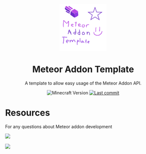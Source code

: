 <div align="center">
  <!-- Logo and Title -->
  <img src="/src/main/resources/assets/template/icon.png" alt="logo" width="30%"/>
  <h1>Meteor Addon Template</h1>
  <p>A template to allow easy usage of the Meteor Addon API.</p>

  <!-- Fancy badges -->
  <img src="https://img.shields.io/badge/Minecraft%20Version-1.19.3-blueviolet" alt="Minecraft Version">
  <a href="https://github.com/RacoonDog/meteor-addon-template/commits/main"><img src="https://img.shields.io/github/last-commit/RacoonDog/meteor-addon-template?logo=github&color=blueviolet" alt="Last commit"></a>
</div>

# Resources
For any questions about Meteor addon development  

<a href="https://discord.gg/4RBmBCFSTc"><img src="https://invidget.switchblade.xyz/4RBmBCFSTc" width="75%"></a>

<a href="https://discord.gg/9mrRPGKYU3"><img src="https://invidget.switchblade.xyz/9mrRPGKYU3" width="75%"></a>
